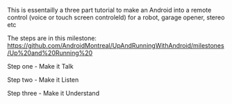 This is essentailly a three part tutorial to make an Android into a remote control (voice or touch screen controleld) for a robot, garage opener, stereo etc

The steps are in this milestone: 
https://github.com/AndroidMontreal/UpAndRunningWithAndroid/milestones/Up%20and%20Running%20

Step one - Make it Talk

Step two - Make it Listen

Step three - Make it Understand
